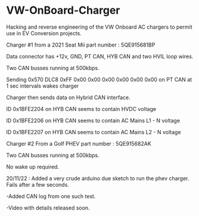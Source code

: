 # VW-OnBoard-Charger
Hacking and reverse engineering of the VW Onboard AC chargers to permit use in EV Conversion projects.

Charger #1 from a 2021 Seat Mii part number : 5QE915681BP

Data connector has +12v, GND, PT CAN, HYB CAN and two HVIL loop wires.

Two CAN busses running at 500kbps.

Sending 0x570 DLC8 0xFF 0x00 0x00 0x00 0x00 0x00 0x00 on PT CAN at 1 sec intervals wakes charger

Charger then sends data on Hybrid CAN interface.

ID 0x1BFE2204 on HYB CAN seems to contain HVDC voltage

ID 0x1BFE2206 on HYB CAN seems to contain AC Mains L1 - N voltage

ID 0x1BFE2207 on HYB CAN seems to contain AC Mains L2 - N voltage


Charger #2 From a Golf PHEV part number : 5QE915682AK

Two CAN busses running at 500kbps.

No wake up required.

20/11/22 : Added a very crude arduino due sketch to run the phev charger. Fails after a few seconds.

-Added CAN log from one such test.

-Video with details released soon.


